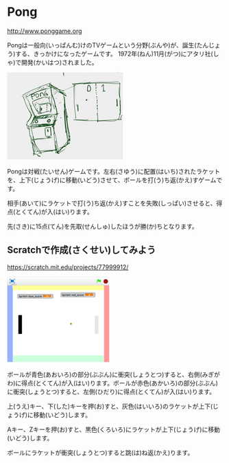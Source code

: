 # Pong
http://www.ponggame.org

Pongは一般向(いっぱんむ)けのTVゲームという分野(ぶんや)が、誕生(たんじょう)する、きっかけになったゲームです。
1972年(ねん)11月(がつ)にアタリ社(しゃ)で開発(かいはつ)されました。


![](about.png)

Pongは対戦(たいせん)ゲームです。左右(さゆう)に配置(はいち)されたラケットを、上下(じょうげ)に移動(いどう)させて、ボールを打(う)ち返(かえ)すゲームです。

相手(あいて)にラケットで打(う)ち返(かえ)すことを失敗(しっぱい)させると、得点(とくてん)が入(はい)ります。

先(さき)に15点(てん)を先取(せんしゅ)したほうが勝(か)ちとなります。



## Scratchで作成(さくせい)してみよう

https://scratch.mit.edu/projects/77999912/

![](about_scratch_002a.png)

ボールが青色(あおいろ)の部分(ぶぶん)に衝突(しょうとつ)すると、右側(みぎがわ)に得点(とくてん)が入(はい)ります。ボールが赤色(あかいろ)の部分(ぶぶん)に衝突(しょうとつ)すると、左側(ひだり)に得点(とくてん)が入(はい)ります。

上(うえ)キー、下(した)キーを押(お)すと、灰色(はいいろ)のラケットが上下(じょうげ)に移動(いどう)します。

Aキー、Zキーを押(お)すと、黒色(くろいろ)にラケットが上下(じょうげ)に移動(いどう)します。

ボールにラケットが衝突(しょうとつ)すると跳(は)ね返(かえ)ります。



